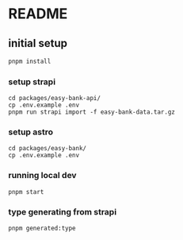 # README

## initial setup

```bash
pnpm install
```

### setup strapi

```
cd packages/easy-bank-api/
cp .env.example .env
pnpm run strapi import -f easy-bank-data.tar.gz
```

### setup astro

```
cd packages/easy-bank/
cp .env.example .env
```

### running local dev

```
pnpm start
```

### type generating from strapi 

```
pnpm generated:type
```
